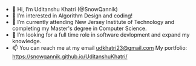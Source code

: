 - 👋 Hi, I’m Uditanshu Khatri (@SnowQannik)
- 👀 I’m interested in Algorithm Design and coding!
- 🌱 I’m currently attending New Jersey Institute of Technology and completing my Master's degree in Computer Science.
- 💞️ I’m looking for a full time role in software devlopment and expand my knowledge.
- 📫 You can reach me at my email udkhatri23@gmail.com
My portfolio: https://snowqannik.github.io/UditanshuKhatri/
<!---
SnowQannik/SnowQannik is a ✨ special ✨ repository because its `README.md` (this file) appears on your GitHub profile.
You can click the Preview link to take a look at your changes.
--->
